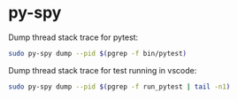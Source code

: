 # py-spy

Dump thread stack trace for pytest:

```sh
sudo py-spy dump --pid $(pgrep -f bin/pytest)
```

Dump thread stack trace for test running in vscode:

```sh
sudo py-spy dump --pid $(pgrep -f run_pytest | tail -n1)
```
